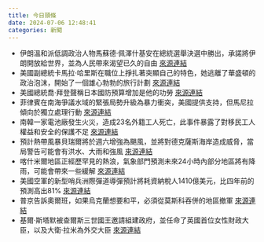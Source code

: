 ```yaml
---
title: 今日頭條
date: 2024-07-06 12:48:41
categories: 新聞            
---
```

- 伊朗溫和派低調政治人物馬蘇德·佩澤什基安在總統選舉決選中勝出，承諾將伊朗開放給世界，並為人民帶來渴望已久的自由 [來源連結](https://www.japantimes.co.jp/news/2024/07/06/world/politics/iran-presidential-election-runoff-pezeshkian/)
- 美國副總統卡馬拉·哈里斯在職位上掙扎著突顯自己的特色，她逃離了華盛頓的政治泡沫，開始了一個雄心勃勃的旅行計劃 [來源連結](https://www.japantimes.co.jp/news/2024/07/06/world/politics/kamala-harris-biden-democrats-focus/)
- 美國總統喬·拜登聲稱日本國防預算增加是他的功勞 [來源連結](https://www.japantimes.co.jp/news/2024/07/06/japan/politics/biden-japan-defense-spending/)
- 菲律賓在南海爭議水域的緊張局勢升級為暴力衝突，美國提供支持，但馬尼拉傾向於獨立處理行動 [來源連結](https://www.japantimes.co.jp/news/2024/07/06/asia-pacific/philippines-us-military-south-china-sea-help/)
- 南韓一家電池廠發生火災，造成23名外籍工人死亡，此事件暴露了對移民工人權益和安全的保護不足 [來源連結](https://www.npr.org/2024/07/05/g-s1-8541/south-korea-deadly-fire-migrant-workers)
- 預計熱帶風暴貝瑞爾將於週六增強為颶風，並將對德克薩斯海岸造成威脅，當局警告可能會有洪水、大雨和強風 [來源連結](https://www.npr.org/2024/07/06/g-s1-8637/beryl-yucatan-peninsula-texas-gulf-of-mexico)
- 喀什米爾地區正經歷罕見的熱浪，氣象部門預測未來24小時內部分地區將有降雨，可能會帶來一些緩解 [來源連結](https://www.thehindu.com/news/morning-digest-july-7-2024/article68372784.ece)
- 美國空軍的新型哨兵洲際彈道導彈預計將耗資納稅人1410億美元，比四年前的預測高出81% [來源連結](https://www.japantimes.co.jp/news/2024/07/06/world/politics/us-sentinel-icbm-costs-swell/)
- 普京告訴奧爾班，如果烏克蘭想要和平，必須從莫斯科吞併的地區撤軍 [來源連結](https://www.japantimes.co.jp/news/2024/07/06/world/politics/hungary-orban-putin-ukraine/)
- 基爾·斯塔默被查爾斯三世國王邀請組建政府，並任命了英國首位女性財政大臣，以及大衛·拉米為外交大臣 [來源連結](https://www.japantimes.co.jp/news/2024/07/06/world/uk-starmer-cabinet-world-leaders/)



